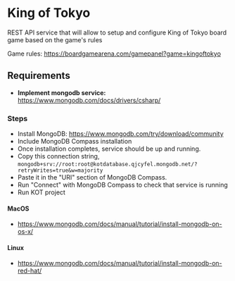 # King of Tokyo

REST API service that will allow to setup and configure King of Tokyo board game based on the game's rules

Game rules: https://boardgamearena.com/gamepanel?game=kingoftokyo

## Requirements

* **Implement mongodb service:**
https://www.mongodb.com/docs/drivers/csharp/

### Steps
- Install MongoDB: https://www.mongodb.com/try/download/community
- Include MongoDB Compass installation
- Once installation completes, service should be up and running.
- Copy this connection string, `mongodb+srv://root:root@kotdatabase.qjcyfel.mongodb.net/?retryWrites=true&w=majority`
- Paste it in the "URI" section of MongoDB Compass.
- Run "Connect" with MongoDB Compass to check that service is running
- Run KOT project

#### MacOS
- https://www.mongodb.com/docs/manual/tutorial/install-mongodb-on-os-x/

#### Linux
- https://www.mongodb.com/docs/manual/tutorial/install-mongodb-on-red-hat/